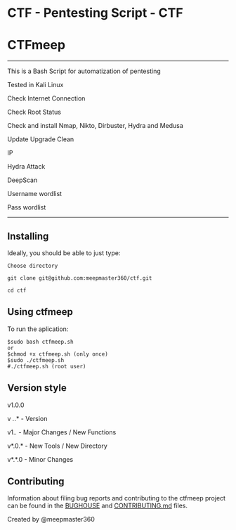 # CTF - Pentesting Script - CTF #

# CTFmeep #
----------

This is a Bash Script for automatization of pentesting

Tested in Kali Linux 

Check Internet Connection

Check Root Status

Check and install
Nmap, Nikto, Dirbuster, Hydra and Medusa

Update Upgrade Clean

IP

Hydra Attack

DeepScan

Username wordlist

Pass wordlist

----------

Installing
----------
Ideally, you should be able to just type:

    Choose directory
    
    git clone git@github.com:meepmaster360/ctf.git
    
    cd ctf


Using ctfmeep
----------
To run the aplication:

    $sudo bash ctfmeep.sh
    or
    $chmod +x ctfmeep.sh (only once)
    $sudo ./ctfmeep.sh
    #./ctfmeep.sh (root user)


Version style
----------
v1.0.0

v *.*.* - Version

v1.*.* - Major Changes / New Functions

v*.0.* - New Tools / New Directory

v*.*.0 - Minor Changes


Contributing
------------
Information about filing bug reports and contributing to the ctfmeep project can
be found in the [BUGHOUSE](BUGHOUSE) and [CONTRIBUTING.md](CONTRIBUTING.md)
files.

Created by @meepmaster360
